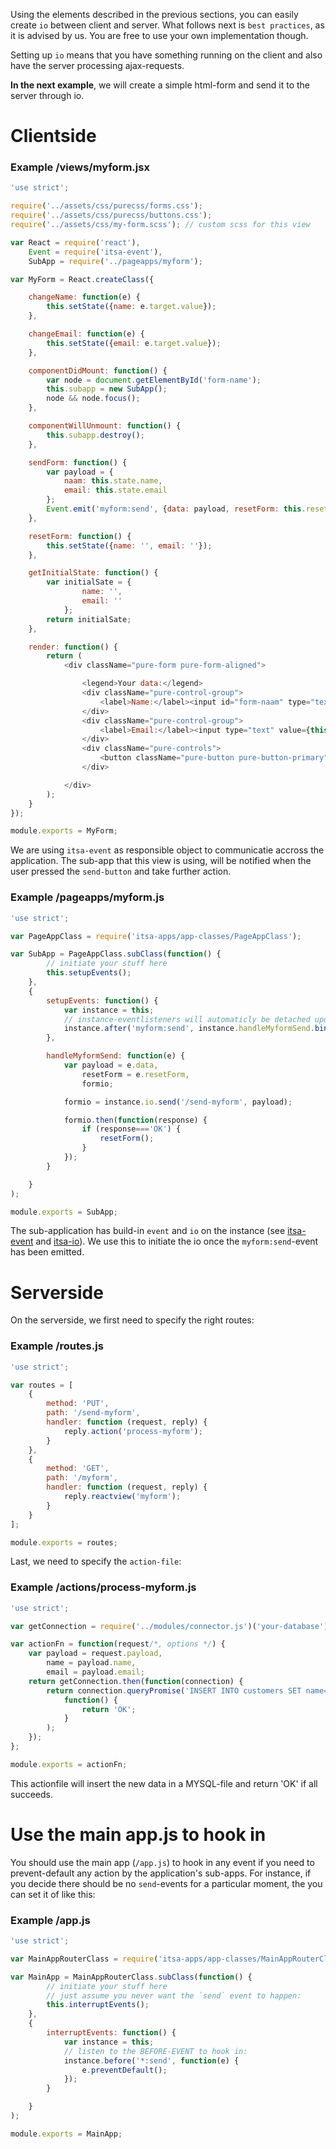 Using the elements described in the previous sections, you can easily create `io` between client and server. What follows next is `best practices`, as it is advised by us. You are free to use your own implementation though.

Setting up `io` means that you have something running on the client and also have the server processing ajax-requests.

**In the next example**, we will create a simple html-form and send it to the server through io.

# Clientside

### Example /views/myform.jsx
```js
'use strict';

require('../assets/css/purecss/forms.css');
require('../assets/css/purecss/buttons.css');
require('../assets/css/my-form.scss'); // custom scss for this view

var React = require('react'),
    Event = require('itsa-event'),
    SubApp = require('../pageapps/myform');

var MyForm = React.createClass({

    changeName: function(e) {
        this.setState({name: e.target.value});
    },

    changeEmail: function(e) {
        this.setState({email: e.target.value});
    },

    componentDidMount: function() {
        var node = document.getElementById('form-name');
        this.subapp = new SubApp();
        node && node.focus();
    },

    componentWillUnmount: function() {
        this.subapp.destroy();
    },

    sendForm: function() {
        var payload = {
            naam: this.state.name,
            email: this.state.email
        };
        Event.emit('myform:send', {data: payload, resetForm: this.resetForm});
    },

    resetForm: function() {
        this.setState({name: '', email: ''});
    },

    getInitialState: function() {
        var initialSate = {
                name: '',
                email: ''
            };
        return initialSate;
    },

    render: function() {
        return (
            <div className="pure-form pure-form-aligned">

                <legend>Your data:</legend>
                <div className="pure-control-group">
                    <label>Name:</label><input id="form-naam" type="text" value={this.state.naam} onChange={this.changeName} />
                </div>
                <div className="pure-control-group">
                    <label>Email:</label><input type="text" value={this.state.email} onChange={this.changeEmail} />
                </div>
                <div className="pure-controls">
                    <button className="pure-button pure-button-primary" onClick={this.sendForm}>Send</button>
                </div>

            </div>
        );
    }
});

module.exports = MyForm;

```

We are using `itsa-event` as responsible object to communicatie accross the application. The sub-app that this view is using, will be notified when the user pressed the `send-button` and take further action.


### Example /pageapps/myform.js
```js
'use strict';

var PageAppClass = require('itsa-apps/app-classes/PageAppClass');

var SubApp = PageAppClass.subClass(function() {
        // initiate your stuff here
        this.setupEvents();
    },
    {
        setupEvents: function() {
            var instance = this;
            // instance-eventlisteners will automaticly be detached upon destruction
            instance.after('myform:send', instance.handleMyformSend.bind(instance));
        },

        handleMyformSend: function(e) {
            var payload = e.data,
                resetForm = e.resetForm,
                formio;

            formio = instance.io.send('/send-myform', payload);

            formio.then(function(response) {
                if (response==='OK') {
                    resetForm();
                }
            });
        }

    }
);

module.exports = SubApp;
```

The sub-application has build-in `event` and `io` on the instance (see [itsa-event](http://itsa.io/docs/itsa-event) and [itsa-io](http://itsa.io/docs/itsa-io)). We use this to initiate the io once the `myform:send`-event has been emitted.


# Serverside

On the serverside, we first need to specify the right routes:

### Example /routes.js
```js
'use strict';

var routes = [
    {
        method: 'PUT',
        path: '/send-myform',
        handler: function (request, reply) {
            reply.action('process-myform');
        }
    },
    {
        method: 'GET',
        path: '/myform',
        handler: function (request, reply) {
            reply.reactview('myform');
        }
    }
];

module.exports = routes;
```

Last, we need to specify the `action-file`:

### Example /actions/process-myform.js
```js
'use strict';

var getConnection = require('../modules/connector.js')('your-database');

var actionFn = function(request/*, options */) {
    var payload = request.payload,
        name = payload.name,
        email = payload.email;
    return getConnection.then(function(connection) {
        return connection.queryPromise('INSERT INTO customers SET name=?, email=?', [name, email]).then(
            function() {
                return 'OK';
            }
        );
    });
};

module.exports = actionFn;
```

This actionfile will insert the new data in a MYSQL-file and return 'OK' if all succeeds.


# Use the main app.js to hook in

You should use the main app (`/app.js`) to hook in any event if you need to prevent-default any action by the application's sub-apps. For instance, if you decide there should be no `send`-events for a particular moment, the you can set it of like this:

### Example /app.js

```js
'use strict';

var MainAppRouterClass = require('itsa-apps/app-classes/MainAppRouterClass');

var MainApp = MainAppRouterClass.subClass(function() {
        // initiate your stuff here
        // just assume you never want the `send` event to happen:
        this.interruptEvents();
    },
    {
        interruptEvents: function() {
            var instance = this;
            // listen to the BEFORE-EVENT to hook in:
            instance.before('*:send', function(e) {
                e.preventDefault();
            });
        }

    }
);

module.exports = MainApp;
```